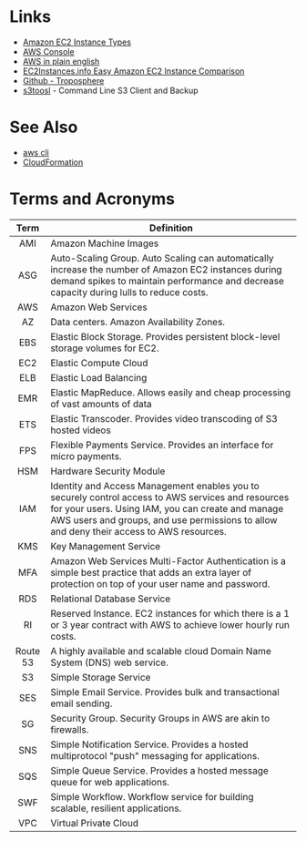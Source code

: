 # Links

- [Amazon EC2 Instance Types](https://aws.amazon.com/ec2/instance-types/)
- [AWS Console](https://console.aws.amazon.com/console/home)
- [AWS in plain english](https://www.expeditedssl.com/aws-in-plain-english)
- [EC2Instances.info Easy Amazon EC2 Instance Comparison](http://www.ec2instances.info/)
- [Github - Troposphere](https://github.com/cloudtools/troposphere)
- [s3toosl](http://s3tools.org) - Command Line S3 Client and Backup

# See Also

- [aws cli](awscli)
- [CloudFormation](aws-cloudformation)

# Terms and Acronyms

  Term   | Definition
:------: | ---------------------------------------------------------------------------------------------------------------------------------------------------------------------------------------------------------------------------------------------------
  AMI    | Amazon Machine Images
  ASG    | Auto-Scaling Group. Auto Scaling can automatically increase the number of Amazon EC2 instances during demand spikes to maintain performance and decrease capacity during lulls to reduce costs.
  AWS    | Amazon Web Services
   AZ    | Data centers. Amazon Availability Zones.
  EBS    | Elastic Block Storage. Provides persistent block-level storage volumes for EC2.
  EC2    | Elastic Compute Cloud
  ELB    | Elastic Load Balancing
  EMR    | Elastic MapReduce. Allows easily and cheap processing of vast amounts of data
  ETS    | Elastic Transcoder. Provides video transcoding of S3 hosted videos
  FPS    | Flexible Payments Service. Provides an interface for micro payments.
  HSM    | Hardware Security Module
  IAM    | Identity and Access Management enables you to securely control access to AWS services and resources for your users. Using IAM, you can create and manage AWS users and groups, and use permissions to allow and deny their access to AWS resources.
  KMS    | Key Management Service
  MFA    | Amazon Web Services Multi-Factor Authentication is a simple best practice that adds an extra layer of protection on top of your user name and password.
  RDS    | Relational Database Service
   RI    | Reserved Instance. EC2 instances for which there is a 1 or 3 year contract with AWS to achieve lower hourly run costs.
Route 53 | A highly available and scalable cloud Domain Name System (DNS) web service.
   S3    | Simple Storage Service
  SES    | Simple Email Service. Provides bulk and transactional email sending.
   SG    | Security Group. Security Groups in AWS are akin to firewalls.
  SNS    | Simple Notification Service. Provides a hosted multiprotocol "push" messaging for applications.
  SQS    | Simple Queue Service. Provides a hosted message queue for web applications.
  SWF    | Simple Workflow. Workflow service for building scalable, resilient applications.
  VPC    | Virtual Private Cloud
